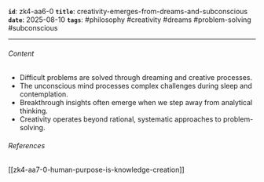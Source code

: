 **`id`**: zk4-aa6-0
**`title`**: creativity-emerges-from-dreams-and-subconscious
**`date`**: 2025-08-10
**`tags`**: #philosophy #creativity #dreams #problem-solving #subconscious

---

###### Content

-   Difficult problems are solved through dreaming and creative processes.
-   The unconscious mind processes complex challenges during sleep and contemplation.
-   Breakthrough insights often emerge when we step away from analytical thinking.
-   Creativity operates beyond rational, systematic approaches to problem-solving.

###### References

[[zk4-aa7-0-human-purpose-is-knowledge-creation]]
